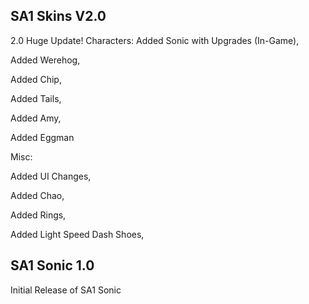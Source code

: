 ## SA1 Skins V2.0
2.0
Huge Update!
Characters:
Added Sonic with Upgrades (In-Game),

Added Werehog,

Added Chip,

Added Tails,

Added Amy,

Added Eggman

Misc:

Added UI Changes,

Added Chao,

Added Rings,

Added Light Speed Dash Shoes,


## SA1 Sonic 1.0
Initial Release of SA1 Sonic
